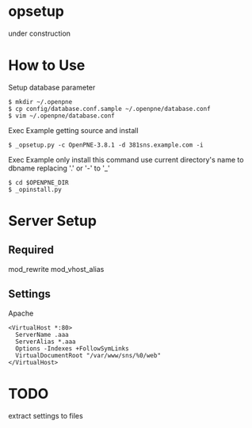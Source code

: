 opsetup
=======

under construction

# How to Use

Setup database parameter

    $ mkdir ~/.openpne
    $ cp config/database.conf.sample ~/.openpne/database.conf
    $ vim ~/.openpne/database.conf

Exec Example getting source and install

    $ _opsetup.py -c OpenPNE-3.8.1 -d 381sns.example.com -i


Exec Example only install
this command use current directory's name to dbname replacing '.' or '-' to '\_'

    $ cd $OPENPNE_DIR
    $ _opinstall.py

# Server Setup

## Required

mod\_rewrite
mod\_vhost\_alias

## Settings

Apache

    <VirtualHost *:80>
      ServerName .aaa
      ServerAlias *.aaa
      Options -Indexes +FollowSymLinks
      VirtualDocumentRoot "/var/www/sns/%0/web"
    </VirtualHost>

# TODO

extract settings to files
